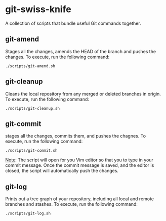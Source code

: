 # git-swiss-knife
A collection of scripts that bundle useful Git commands together.

## git-amend

Stages all the changes, amends the HEAD of the branch and pushes the changes. To execute, run the following command:
```
./scripts/git-amend.sh
```

## git-cleanup

Cleans the local repository from any merged or deleted branches in origin. To execute, run the following command:
```
./scripts/git-cleanup.sh
```

## git-commit

stages all the changes, commits them, and pushes the chagnes. To execute, run the following command:
```
./scripts/git-commit.sh
```

<u>Note</u>: The script will open for you Vim editor so that you to type in your commit message. Once the commit message is saved, and the editor is closed, the script will automatically push the changes.

## git-log

Prints out a tree graph of your repository, including all local and remote branches and stashes. To execute, run the following command:
```
./scripts/git-log.sh
```